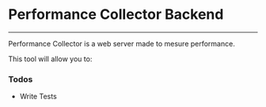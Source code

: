 # Performance Collector Backend
***
Performance Collector is a web server made to mesure performance.

This tool will allow you to:

### Todos

 - Write Tests



[node.js]: <http://nodejs.org>
[express]: <http://expressjs.com>
[ElasticSearch]: <http://www.elastic.co/>
[MongoDB]: <http://www.mongodb.com>
